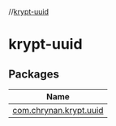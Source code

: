 //[krypt-uuid](index.md)

# krypt-uuid

## Packages

| Name |
|---|
| [com.chrynan.krypt.uuid](krypt-uuid/com.chrynan.krypt.uuid/index.md) |
